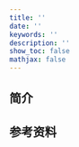 ```yaml
---
title: ''
date: ''
keywords: ''
description: ''
show_toc: false
mathjax: false
---
```


## 简介


## 参考资料
